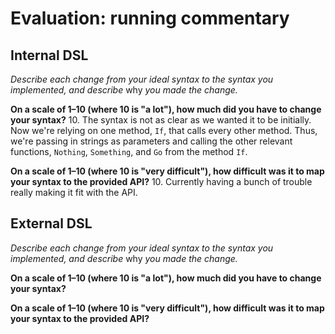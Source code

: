 # Evaluation: running commentary

## Internal DSL

_Describe each change from your ideal syntax to the syntax you implemented, and
describe_ why _you made the change._

**On a scale of 1–10 (where 10 is "a lot"), how much did you have to change your syntax?**
10. The syntax is not as clear as we wanted it to be initially. Now we're relying
on one method, `If`, that calls every other method.  Thus, we're passing in strings as
parameters and calling the other relevant functions, `Nothing`, `Something`, and `Go` from
the method `If`. 

**On a scale of 1–10 (where 10 is "very difficult"), how difficult was it to map your syntax to the provided API?**
10. Currently having a bunch of trouble really making it fit with the API.  
## External DSL

_Describe each change from your ideal syntax to the syntax you implemented, and
describe_ why _you made the change._

**On a scale of 1–10 (where 10 is "a lot"), how much did you have to change your syntax?**

**On a scale of 1–10 (where 10 is "very difficult"), how difficult was it to map your syntax to the provided API?**
